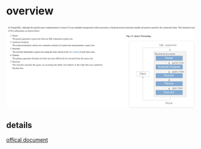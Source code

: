 # overview

![13](../../../Image/database/13.png)

## details

[offical document](https://www.postgresql.org/docs/current/overview.html)
